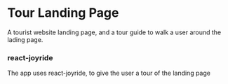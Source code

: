 # Tour Landing Page

A tourist website landing page, and a tour guide to walk a user around the lading page.

### react-joyride

The app uses react-joyride, to give the user a tour of the landing page
